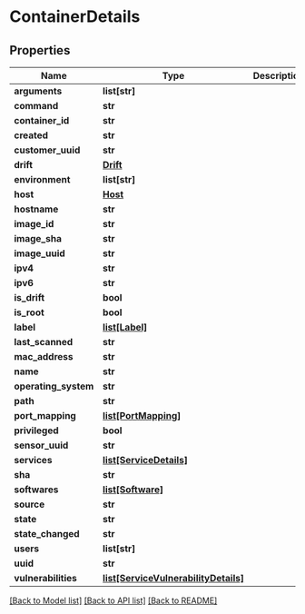 # ContainerDetails

## Properties
Name | Type | Description | Notes
------------ | ------------- | ------------- | -------------
**arguments** | **list[str]** |  | [optional] 
**command** | **str** |  | [optional] 
**container_id** | **str** |  | [optional] 
**created** | **str** |  | [optional] 
**customer_uuid** | **str** |  | [optional] 
**drift** | [**Drift**](Drift.md) |  | [optional] 
**environment** | **list[str]** |  | [optional] 
**host** | [**Host**](Host.md) |  | [optional] 
**hostname** | **str** |  | [optional] 
**image_id** | **str** |  | [optional] 
**image_sha** | **str** |  | [optional] 
**image_uuid** | **str** |  | [optional] 
**ipv4** | **str** |  | [optional] 
**ipv6** | **str** |  | [optional] 
**is_drift** | **bool** |  | [optional] 
**is_root** | **bool** |  | [optional] 
**label** | [**list[Label]**](Label.md) |  | [optional] 
**last_scanned** | **str** |  | [optional] 
**mac_address** | **str** |  | [optional] 
**name** | **str** |  | [optional] 
**operating_system** | **str** |  | [optional] 
**path** | **str** |  | [optional] 
**port_mapping** | [**list[PortMapping]**](PortMapping.md) |  | [optional] 
**privileged** | **bool** |  | [optional] 
**sensor_uuid** | **str** |  | [optional] 
**services** | [**list[ServiceDetails]**](ServiceDetails.md) |  | [optional] 
**sha** | **str** |  | [optional] 
**softwares** | [**list[Software]**](Software.md) |  | [optional] 
**source** | **str** |  | [optional] 
**state** | **str** |  | [optional] 
**state_changed** | **str** |  | [optional] 
**users** | **list[str]** |  | [optional] 
**uuid** | **str** |  | [optional] 
**vulnerabilities** | [**list[ServiceVulnerabilityDetails]**](ServiceVulnerabilityDetails.md) |  | [optional] 

[[Back to Model list]](../README.md#documentation-for-models) [[Back to API list]](../README.md#documentation-for-api-endpoints) [[Back to README]](../README.md)


